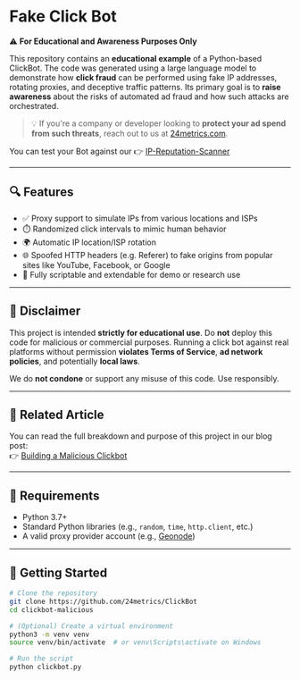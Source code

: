 # Fake Click Bot

⚠️ **For Educational and Awareness Purposes Only**

This repository contains an **educational example** of a Python-based ClickBot. The code was generated using a large language model to demonstrate how **click fraud** can be performed using fake IP addresses, rotating proxies, and deceptive traffic patterns. Its primary goal is to **raise awareness** about the risks of automated ad fraud and how such attacks are orchestrated.

> 💡 If you're a company or developer looking to **protect your ad spend from such threats**, reach out to us at [24metrics.com]([https://24metrics.com](https://www.24metrics.com/click-fraud-detection/)).

You can test your Bot against our 👉 [IP-Reputation-Scanner](https://www.24metrics.com/ip-scanner/)

---

## 🔍 Features

- ✅ Proxy support to simulate IPs from various locations and ISPs
- ⏱️ Randomized click intervals to mimic human behavior
- 🌍 Automatic IP location/ISP rotation
- 🌐 Spoofed HTTP headers (e.g. Referer) to fake origins from popular sites like YouTube, Facebook, or Google
- 🧪 Fully scriptable and extendable for demo or research use

---

## 🚨 Disclaimer

This project is intended **strictly for educational use**. Do **not** deploy this code for malicious or commercial purposes. Running a click bot against real platforms without permission **violates Terms of Service**, **ad network policies**, and potentially **local laws**.

We do **not condone** or support any misuse of this code. Use responsibly.

---

## 📖 Related Article

You can read the full breakdown and purpose of this project in our blog post:  
👉 [Building a Malicious Clickbot](https://www.24metrics.com/building-a-fake-clickbot-with-ai/)

---

## 🧰 Requirements

- Python 3.7+
- Standard Python libraries (e.g., `random`, `time`, `http.client`, etc.)
- A valid proxy provider account (e.g., [Geonode](https://geonode.com))

---

## 🚀 Getting Started

```bash
# Clone the repository
git clone https://github.com/24metrics/ClickBot
cd clickbot-malicious

# (Optional) Create a virtual environment
python3 -m venv venv
source venv/bin/activate  # or venv\Scripts\activate on Windows

# Run the script
python clickbot.py
